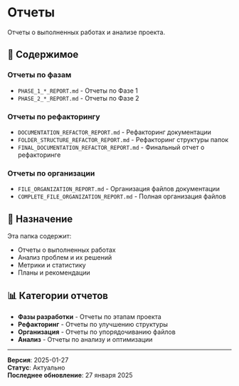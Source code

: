 # Отчеты

Отчеты о выполненных работах и анализе проекта.

## 📁 Содержимое

### Отчеты по фазам

- `PHASE_1_*_REPORT.md` - Отчеты по Фазе 1
- `PHASE_2_*_REPORT.md` - Отчеты по Фазе 2

### Отчеты по рефакторингу

- `DOCUMENTATION_REFACTOR_REPORT.md` - Рефакторинг документации
- `FOLDER_STRUCTURE_REFACTOR_REPORT.md` - Рефакторинг структуры папок
- `FINAL_DOCUMENTATION_REFACTOR_REPORT.md` - Финальный отчет о рефакторинге

### Отчеты по организации

- `FILE_ORGANIZATION_REPORT.md` - Организация файлов документации
- `COMPLETE_FILE_ORGANIZATION_REPORT.md` - Полная организация файлов

## 🎯 Назначение

Эта папка содержит:

- Отчеты о выполненных работах
- Анализ проблем и их решений
- Метрики и статистику
- Планы и рекомендации

## 📊 Категории отчетов

- **Фазы разработки** - Отчеты по этапам проекта
- **Рефакторинг** - Отчеты по улучшению структуры
- **Организация** - Отчеты по упорядочиванию файлов
- **Анализ** - Отчеты по анализу и оптимизации

---

**Версия**: 2025-01-27  
**Статус**: Актуально  
**Последнее обновление**: 27 января 2025
